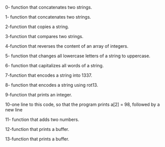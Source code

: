 0- function that concatenates two strings.

1- function that concatenates two strings.

2-function that copies a string.

3-function that compares two strings.

4-function that reverses the content of an array of integers.

5- function that changes all lowercase letters of a string to uppercase.

6- function that capitalizes all words of a string.

7-function that encodes a string into 1337.

8- function that encodes a string using rot13.

9-function that prints an integer.

10-one line to this code, so that the program prints a[2] = 98, followed by a new line

11- function that adds two numbers.

12-function that prints a buffer.

13-function that prints a buffer.
